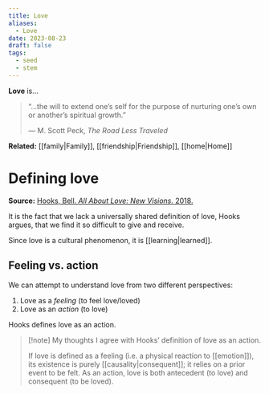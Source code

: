```yaml
---
title: Love
aliases:
  - Love
date: 2023-08-23
draft: false
tags:
  - seed
  - stem
---
```


**Love** is…

> “…the will to extend one’s self for the purpose of nurturing one’s own or another’s spiritual growth.”
> 
> — M. Scott Peck, *The Road Less Traveled*

**Related:** [[family|Family]], [[friendship|Friendship]], [[home|Home]]

# Defining love

**Source:** [Hooks, Bell. *All About Love: New Visions.* 2018.](https://www.amazon.com/All-About-Love-New-Visions/dp/0060959479)

It is the fact that we lack a universally shared definition of love, Hooks argues, that we find it so difficult to give and receive.

Since love is a cultural phenomenon, it is [[learning|learned]].

## Feeling vs. action

We can attempt to understand love from two different perspectives:

1. Love as a *feeling* (to feel love/loved)
2. Love as an *action* (to love)

Hooks defines love as an action.

> [!note] My thoughts
> I agree with Hooks’ definition of love as an action.
> 
> If love is defined as a feeling (i.e. a physical reaction to [[emotion]]), its existence is purely [[causality|consequent]]; it relies on a prior event to be felt. As an action, love is both antecedent (to love) and consequent (to be loved).


